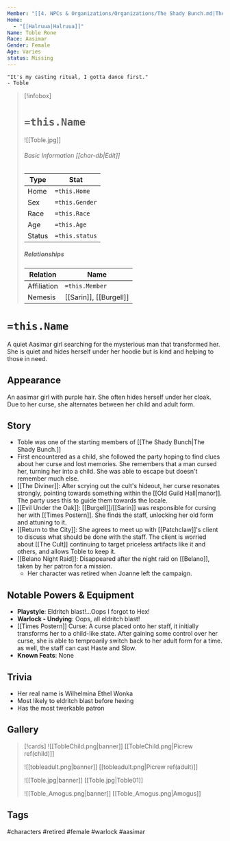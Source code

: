 ```yaml
---
Member: "[[4. NPCs & Organizations/Organizations/The Shady Bunch.md|The Shady Bunch]]"
Home:
  - "[[Halruua|Halruua]]"
Name: Toble Rone
Race: Aasimar
Gender: Female
Age: Varies
status: Missing
---
```

	"It's my casting ritual, I gotta dance first." 
	- Toble


> [!infobox]
> # `=this.Name`
> ![[Toble.jpg]]
> ###### Basic Information [[char-db|Edit]]
> | Type | Stat |
> | ---- | ---- |
> | Home | `=this.Home` |
> | Sex | `=this.Gender` |
> | Race | `=this.Race` |
> | Age | `=this.Age` |
> | Status | `=this.status` |
> ##### Relationships
> | Relation | Name |
> | ---- | ---- |
> | Affiliation | `=this.Member` |
> |Nemesis|[[Sarin]], [[Burgell]]|

# `=this.Name`
A quiet Aasimar girl searching for the mysterious man that transformed her. She is quiet and hides herself under her hoodie but is kind and helping to those in need.
## Appearance
An aasimar girl with purple hair. She often hides herself under her cloak. Due to her curse, she alternates between her child and adult form.
## Story
- Toble was one of the starting members of [[The Shady Bunch|The Shady Bunch.]]
- First encountered as a child, she followed the party hoping to find clues about her curse and lost memories. She remembers that a man cursed her, turning her into a child. She was able to escape but doesn't remember much else.
- [[The Diviner]]: After scrying out the cult's hideout, her curse resonates strongly, pointing towards something within the [[Old Guild Hall|manor]]. The party uses this to guide them towards the locale.
- [[Evil Under the Oak]]: [[Burgell]]/[[Sarin]] was responsible for cursing her with [[Times Postern]]. She finds the staff, unlocking her old form and attuning to it.
- [[Return to the City]]: She agrees to meet up with [[Patchclaw]]'s client to discuss what should be done with the staff. The client is worried about [[The Cult]] continuing to  target priceless artifacts like it and others, and allows Toble to keep it.
- [[Belano Night Raid]]: Disappeared after the night raid on [[Belano]], taken by her patron for a mission. 
	- Her character was retired when Joanne left the campaign.
## Notable Powers & Equipment
- **Playstyle**: Eldritch blast!...Oops I forgot to Hex!
- **Warlock - Undying**: Oops, all eldritch blast!
- [[Times Postern]] Curse: A curse placed onto her staff, it initially transforms her to a child-like state. After gaining some control over her curse, she is able to temproarily switch back to her adult form for a time. as well, the staff can cast Haste  and Slow.
- **Known Feats**: None
## Trivia
- Her real name is Wilhelmina Ethel Wonka
- Most likely to eldritch blast before hexing
- Has the most twerkable patron

## Gallery
>[!cards]
>![[TobleChild.png|banner]]
>[[TobleChild.png|Picrew ref(child)]]
>
>![[tobleadult.png|banner]]
>[[tobleadult.png|Picrew ref(adult)]]
>
>![[Toble.jpg|banner]]
>[[Toble.jpg|Toble01]]
>
>![[Toble_Amogus.png|banner]]
>[[Toble_Amogus.png|Amogus]]
>

## Tags
#characters #retired #female #warlock #aasimar